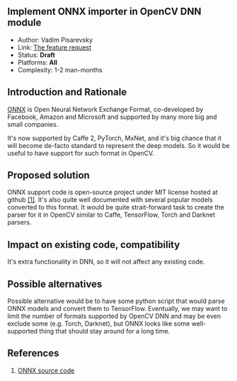 ## Implement ONNX importer in OpenCV DNN module

* Author: Vadim Pisarevsky
* Link: [The feature request](https://github.com/opencv/opencv/issues/11008)
* Status: **Draft**
* Platforms: **All**
* Complexity: 1-2 man-months

## Introduction and Rationale

[ONNX](https://onnx.ai) is Open Neural Network Exchange Format, co-developed by Facebook, Amazon and Microsoft and supported by many more big and small companies.

It's now supported by Caffe 2, PyTorch, MxNet, and it's big chance that it will become de-facto standard to represent the deep models. So it would be useful to have support for such format in OpenCV.

## Proposed solution

ONNX support code is open-source project under MIT license hosted at github [\[1\]](https://github.com/onnx/onnx). It's also quite well documented with several popular models converted to this format. It would be quite strait-forward task to create the parser for it in OpenCV similar to Caffe, TensorFlow, Torch and Darknet parsers.

## Impact on existing code, compatibility

It's extra functionality in DNN, so it will not affect any existing code.

## Possible alternatives

Possible alternative would be to have some python script that would parse ONNX models and convert them to TensorFlow. Eventually, we may want to limit the number of formats supported by OpenCV DNN and may be even exclude some (e.g. Torch, Darknet), but ONNX looks like some well-supported thing that should stay around for a long time.

## References

1. [ONNX source code](https://github.com/onnx/onnx)
